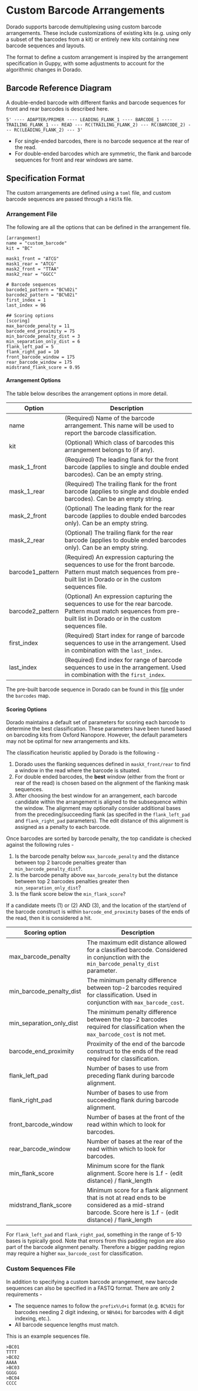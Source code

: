 # Custom Barcode Arrangements

Dorado supports barcode demultiplexing using custom barcode arrangements. These include customizations of existing kits (e.g. using only a subset of the barcodes from a kit) or entirely new kits containing new barcode sequences and layouts.

The format to define a custom arrangement is inspired by the arrangement specification in Guppy, with some adjustments to account for the algorithmic changes in Dorado.

## Barcode Reference Diagram

A double-ended barcode with different flanks and barcode sequences for front and rear barcodes is described here.

```
5' ---- ADAPTER/PRIMER ---- LEADING_FLANK_1 ---- BARCODE_1 ---- TRAILING_FLANK_1 --- READ --- RC(TRAILING_FLANK_2) --- RC(BARCODE_2) --- RC(LEADING_FLANK_2) --- 3'
```

* For single-ended barcodes, there is no barcode sequence at the rear of the read.
* For double-ended barcodes which are symmetric, the flank and barcode sequences for front and rear windows are same.

## Specification Format

The custom arrangements are defined using a `toml` file, and custom barcode sequences are passed through a `FASTA` file.

### Arrangement File

The following are all the options that can be defined in the arrangement file.

```
[arrangement]
name = "custom_barcode"
kit = "BC"

mask1_front = "ATCG"
mask1_rear = "ATCG"
mask2_front = "TTAA"
mask2_rear = "GGCC"

# Barcode sequences
barcode1_pattern = "BC%02i"
barcode2_pattern = "BC%02i"
first_index = 1
last_index = 96

## Scoring options
[scoring]
max_barcode_penalty = 11
barcode_end_proximity = 75
min_barcode_penalty_dist = 3
min_separation_only_dist = 6
flank_left_pad = 5
flank_right_pad = 10
front_barcode_window = 175
rear_barcode_window = 175
midstrand_flank_score = 0.95
```

#### Arrangement Options

The table below describes the arrangement options in more detail.

| Option | Description |
| -- | -- |
| name | (Required) Name of the barcode arrangement. This name will be used to report the barcode classification. |
| kit | (Optional) Which class of barcodes this arrangement belongs to (if any). |
| mask_1_front | (Required) The leading flank for the front barcode (applies to single and double ended barcodes). Can be an empty string. |
| mask_1_rear | (Required) The trailing flank for the front barcode (applies to single and double ended barcodes). Can be an empty string. |
| mask_2_front | (Optional) The leading flank for the rear barcode (applies to double ended barcodes only). Can be an empty string. |
| mask_2_rear | (Optional) The trailing flank for the rear barcode (applies to double ended barcodes only). Can be an empty string. |
| barcode1_pattern | (Required) An expression capturing the sequences to use for the front barcode. Pattern must match sequences from pre-built list in Dorado or in the custom sequences file. |
| barcode2_pattern | (Optional) An expression capturing the sequences to use for the rear barcode. Pattern must match sequences from pre-built list in Dorado or in the custom sequences file. |
| first_index | (Required) Start index for range of barcode sequences to use in the arrangement. Used in combination with the `last_index`. |
| last_index | (Required) End index for range of barcode sequences to use in the arrangement. Used in combination with the `first_index`. |

The pre-built barcode sequence in Dorado can be found in this [file](../dorado/utils/barcode_kits.cpp) under the `barcodes` map.

#### Scoring Options

Dorado maintains a default set of parameters for scoring each barcode to determine the best classification. These parameters have been tuned based on barcoding kits from Oxford Nanopore. However, the default parameters may not be optimal for new arrangements and kits.

The classification heuristic applied by Dorado is the following -
1. Dorado uses the flanking sequences defined in `maskX_front/rear` to find a window in the read where the barcode is situated. 
2. For double ended barcodes, the __best__ window (either from the front or rear of the read) is chosen based on the alignment of the flanking mask sequences.
3. After choosing the best window for an arrangement, each barcode candidate within the arrangement is aligned to the subsequence within the window. The alignment may optionally consider additional bases from the preceding/succeeding flank (as specifed in the `flank_left_pad` and `flank_right_pad` parameters). The edit distance of this alignment is assigned as a penalty to each barcode.

Once barcodes are sorted by barcode penalty, the top candidate is checked against the following rules -
1. Is the barcode penalty below `max_barcode_penalty` and the distance between top 2 barcode penalties greater than `min_barcode_penalty_dist`?.
2. Is the barcode penalty above `max_barcode_penalty` but the distance between top 2 barcodes penalties greater then `min_separation_only_dist`?
3. Is the flank score below the `min_flank_score`?

If a candidate meets (1) or (2) AND (3), and the location of the start/end of the barcode construct is within `barcode_end_proximity` bases of the ends of the read, then it is considered a hit.

| Scoring option | Description |
| -- | -- |
| max_barcode_penalty | The maximum edit distance allowed for a classified barcode. Considered in conjunction with the `min_barcode_penalty_dist` parameter. |
| min_barcode_penalty_dist | The minimum penalty difference between top-2 barcodes required for classification. Used in conjunction with `max_barcode_cost`. |
| min_separation_only_dist | The minimum penalty difference between the top-2 barcodes required for classification when the `max_barcode_cost` is not met. |
| barcode_end_proximity | Proximity of the end of the barcode construct to the ends of the read required for classification. |
| flank_left_pad | Number of bases to use from preceding flank during barcode alignment. |
| flank_right_pad | Number of bases to use from succeeding flank during barcode alignment. |
| front_barcode_window | Number of bases at the front of the read within which to look for barcodes. |
| rear_barcode_window | Number of bases at the rear of the read within which to look for barcodes. |
| min_flank_score | Minimum score for the flank alignment. Score here is 1.f - (edit distance) / flank_length |
| midstrand_flank_score | Minimum score for a flank alignment that is not at read ends to be considered as a mid-strand barcode. Score here is 1.f - (edit distance) / flank_length |

For `flank_left_pad` and `flank_right_pad`, something in the range of 5-10 bases is typically good. Note that errors from this padding region are also part of the barcode alignment penalty. Therefore a bigger padding region may require a higher `max_barcode_cost` for classification.

### Custom Sequences File 

In addition to specifying a custom barcode arrangement, new barcode sequences can also be specified in a FASTQ format. There are only 2 requirements -
* The sequence names to follow the `prefix%\d+i` format (e.g. `BC%02i` for barcodes needing 2 digit indexing, or `NB%04i` for barcodes with 4 digit indexing, etc.).
* All barcode sequence lengths must match.

This is an example sequences file.

```
>BC01
TTTT
>BC02
AAAA
>BC03
GGGG
>BC04
CCCC
```
